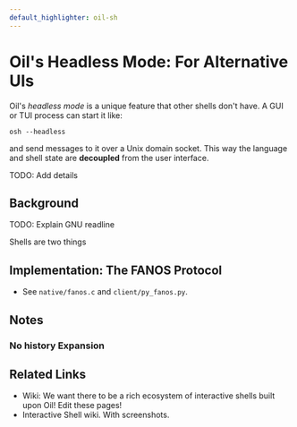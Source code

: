 ```yaml
---
default_highlighter: oil-sh
---
```


Oil's Headless Mode: For Alternative UIs
========================================

Oil's *headless mode* is a unique feature that other shells don't have.  A GUI
or TUI process can start it like:

    osh --headless

and send messages to it over a Unix domain socket.  This way the language and
shell state are **decoupled** from the user interface.

<div id="toc">
</div>

TODO: Add details

## Background

TODO: Explain GNU readline

Shells are two things



## Implementation: The FANOS Protocol

- See `native/fanos.c` and `client/py_fanos.py`.

## Notes

### No history Expansion

## Related Links

- Wiki: We want there to be a rich ecosystem of interactive shells built upon
  Oil!  Edit these pages!
- Interactive Shell wiki.  With screenshots.  
